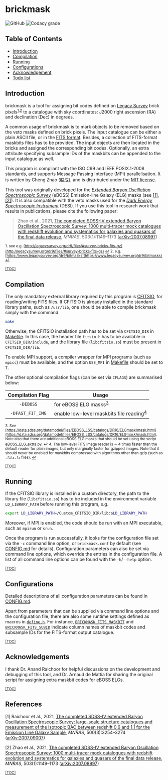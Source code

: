 
# brickmask

![GitHub](https://img.shields.io/github/license/cheng-zhao/brickmask.svg)
![Codacy grade](https://img.shields.io/codacy/grade/b780618f6c2144649f71de9814a36430.svg)

## Table of Contents

-   [Introduction](#introduction)
-   [Compilation](#compilation)
-   [Running](#running)
-   [Configurations](#configurations)
-   [Acknowledgement](#acknowledgement)
-   [Todo list](#todo-list)

## Introduction

brickmask is a tool for assigning bit codes defined on [Legacy Survey](http://legacysurvey.org) brick pixels<sup id="quote0">[1](#footnote1),[2](#footnote2)</sup> to a catalogue with sky coordinates: J2000 right ascension (RA) and declination (Dec) in degrees.

A common usage of brickmask is to mark objects to be removed based on the veto masks defined on brick pixels. The input catalogue can be either a plain ASCII file, or in the [FITS format](https://fits.gsfc.nasa.gov/fits_home.html). Besides, a collection of FITS-format maskbits files has to be provided. The input objects are then located in the bricks and assigned the corresponding bit codes. Optionally, an extra attribute specifying subsample IDs of the maskbits can be appended to the input catalogue as well.

This program is compliant with the ISO C99 and IEEE POSIX.1-2008 standards, and supports Message Passing Interface (MPI) parallelisation. It is written by Cheng Zhao (&#36213;&#25104;), and is distributed under the [MIT license](LICENSE.txt).

This tool was originally developed for the [*Extended Baryon Oscillation Spectroscopic Survey*](https://www.sdss.org/surveys/eboss) (eBOSS) Emission-line Galaxy (ELG) masks (see [\[1\]](#ref1),[\[2\]](#ref2)). It is also compatible with the veto masks used for the [*Dark Energy Spectroscopic Instrument*](https://www.desi.lbl.gov/) (DESI). If you use this tool in research work that results in publications, please cite the following paper:

> Zhao et al., 2021, [The completed SDSS-IV extended Baryon Oscillation Spectroscopic Survey: 1000 multi-tracer mock catalogues with redshift evolution and systematics for galaxies and quasars of the final data release](https://doi.org/10.1093/mnras/stab510), *MNRAS*, 503(1):1149&ndash;1173 ([arXiv:2007.08997](https://arxiv.org/abs/2007.08997))


<small><span id="footnote1">1.</span> see e.g. [http://legacysurvey.org/dr9/files/#survey-bricks-fits-gz](http://legacysurvey.org/dr9/files/#survey-bricks-fits-gz) [&#8617;](#quote0)</small>
<small><span id="footnote2">2.</span> e.g. [https://www.legacysurvey.org/dr9/bitmasks](https://www.legacysurvey.org/dr9/bitmasks) [&#8617;](#quote0)</small>

<small>[\[TOC\]](#table-of-contents)</small>

## Compilation

The only mandatory external library required by this program is [CFITSIO](https://heasarc.gsfc.nasa.gov/fitsio), for reading/writing FITS files. If CFITSIO is already installed in the standard library paths, such as `/usr/lib`, one should be able to compile brickmask simply with the command
```bash
make
```

Otherwise, the CFITSIO installation path has to be set via `CFITSIO_DIR` in [Makefile](Makefile#L12). In this case, the header file `fitsio.h` has to be available in `CFITSIO_DIR/include`, and the library file (`libcfitsio.so`) must be present in `CFITSIO_DIR/lib`.

To enable MPI support, a compiler wrapper for MPI programs (such as `mpicc`) must be available, and the option `USE_MPI` in [Makefile](Makefile#L7) should be set to `T`.

The other optional compilation flags (can be set via `CFLAGS`) are summarised below:

| Compilation Flag | Usage                                                                        |
|:----------------:|------------------------------------------------------------------------------| 
| `-DEBOSS`        | for eBOSS ELG masks<sup id="quote1">[3](#footnote3)</sup>                    |
| `-DFAST_FIT_IMG` | enable low-level maskbits file reading<sup id="quote2">[4](#footnote4)</sup> |

<small><span id="footnote3">3.</span> See [https://data.sdss.org/datamodel/files/EBOSS_LSS/catalogs/DR16/ELGmask/mask.html](https://data.sdss.org/datamodel/files/EBOSS_LSS/catalogs/DR16/ELGmask/mask.html). Note also that there are additional eBOSS ELG masks that should be set using the script [eBOSS_ELG_extra.py](scripts/eBOSS_ELG_extra.py). [&#8617;](#quote1)</small>
<small><span id="footnote4">4.</span> The low-level FITS image reader is &sim; 4 times faster than the default reader for plain images, but only marginally faster for gzipped images. Note that it should never be enabled for maskbits compressed with algorithms other than gzip (such as `.fits.fz` files). [&#8617;](#quote2)</small>

<small>[\[TOC\]](#table-of-contents)</small>

## Running

If the CFITSIO library is installed in a custom directory, the path to the library file (`libcfitsio.so`) has to be included in the environment variable `LD_LIBRARY_PATH` before running this program, e.g.
```bash
export LD_LIBRARY_PATH=/Custom_CFITSIO_DIR/lib:$LD_LIBRARY_PATH
```

Moreover, if MPI is enabled, the code should be run with an MPI executable, such as `mpirun` or `srun`.

Once the program is run successfully, it looks for the configuration file set via the `-c` command line option, or `brickmask.conf` by default (see [CONFIG.md](CONFIG.md) for details). Configuration parameters can also be set via command line options, which override the entries in the configuration file. A list of all command line options can be found with the `-h`/`--help` option.

<small>[\[TOC\]](#table-of-contents)</small>

## Configurations

Detailed descriptions of all configuration parameters can be found in [CONFIG.md](CONFIG.md).

Apart from parameters that can be supplied via command line options and the configuration file, there are also some runtime settings defined as macros in [`define.h`](src/define.h). For instance, [`BRICKMASK_FITS_MASKBIT`](src/define.h#L92) and [`BRICKMASK_FITS_SUBID`](src/define.h#L93) indicate column names of maskbit codes and subsample IDs for the FITS-format output catalogue.

<small>[\[TOC\]](#table-of-contents)</small>

## Acknowledgements

I thank Dr. Anand Raichoor for helpful discussions on the development and debugging of this tool, and Dr. Arnaud de Mattia for sharing the original script for assigning extra maskbit codes for eBOSS ELGs.

<small>[\[TOC\]](#table-of-contents)</small>

## References

<span id="ref1">\[1\]</span> Raichoor et al., 2021, [The completed SDSS-IV extended Baryon Oscillation Spectroscopic Survey: large-scale structure catalogues and measurement of the isotropic BAO between redshift 0.6 and 1.1 for the Emission Line Galaxy Sample](https://doi.org/10.1093/mnras/staa3336), *MNRAS*, 500(3):3254&ndash;3274 ([arXiv:2007.09007](https://arxiv.org/abs/2007.09007))

<span id="ref2">\[2\]</span> Zhao et al., 2021, [The completed SDSS-IV extended Baryon Oscillation Spectroscopic Survey: 1000 multi-tracer mock catalogues with redshift evolution and systematics for galaxies and quasars of the final data release](https://doi.org/10.1093/mnras/stab510), *MNRAS*, 503(1):1149&ndash;1173 ([arXiv:2007.08997](https://arxiv.org/abs/2007.08997))

<small>[\[TOC\]](#table-of-contents)</small>

